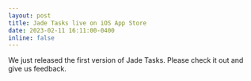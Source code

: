 ```yaml
---
layout: post
title: Jade Tasks live on iOS App Store
date: 2023-02-11 16:11:00-0400
inline: false
---
```


We just released the first version of Jade Tasks.  Please check it out and give us feedback.
